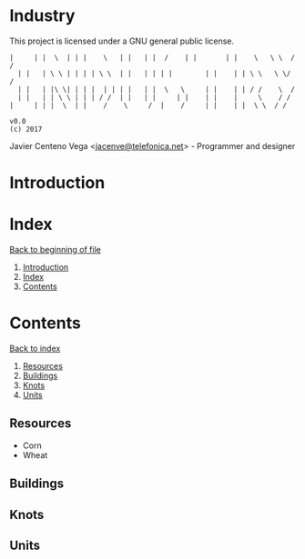 # Industry<a name="Industry"></a>
This project is licensed under a GNU general public license.

```
|     | |  \  | | |    \   | |   | |  /    | |       | |    \   \ \  / /
  | |   | \ \ | | | | \ \  | |   | | | |        | |    | | \ \   \ \/ /
  | |   | |\ \| | | |  | | | |   | |  \   \     | |    | | / /    \  /
  | |   | | \ \ | | | / /  | |   | |     | |    | |    |     \    / /
|     | | |  \  | |    /    \     /  |    /     | |    | |  \ \  / /

v0.0
(c) 2017
```

Javier Centeno Vega <<jacenve@telefonica.net>> - Programmer and designer

# <a name="Introduction"></a>Introduction

# <a name="Index"></a>Index

[Back to beginning of file](#Industry)
1. [Introduction](#Introduction)
2. [Index](#Index)
3. [Contents](#Contents)

# <a name="Contents"></a>Contents

[Back to index](#Index)
1. [Resources](#Contents.Resources)
2. [Buildings](#Contents.Buildings)
3. [Knots](#Contents.Knots)
4. [Units](#Contents.Units)


## <a name="Contents.Resources"></a>Resources
* Corn
* Wheat

## <a name="Contents.Buildings"></a>Buildings
## <a name="Contents.Knots"></a>Knots
## <a name="Contents.Units"></a>Units